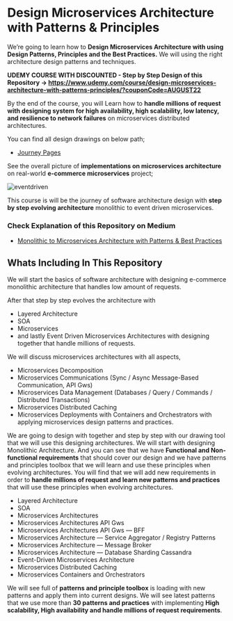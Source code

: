 # Design Microservices Architecture with Patterns & Principles

We’re going to learn how to **Design Microservices Architecture with using Design Patterns, Principles and the Best Practices.** We will using the right architecture design patterns and techniques.

**UDEMY COURSE WITH DISCOUNTED - Step by Step Design of this Repository -> https://www.udemy.com/course/design-microservices-architecture-with-patterns-principles/?couponCode=AUGUST22**

By the end of the course, you will Learn how to **handle millions of request with designing system for high availability, high scalability, low latency, and resilience to network failures** on microservices distributed architectures.

You can find all design drawings on below path;

- [Journey Pages](journey)

See the overall picture of **implementations on microservices architecture** on real-world **e-commerce microservices** project;

![eventdriven](https://user-images.githubusercontent.com/1147445/130031495-736ec3e0-830e-44b0-887d-caa6cd66a28d.png)

This course is will be the journey of software architecture design with **step by step evolving architecture** monolithic to event driven microservices.

### Check Explanation of this Repository on Medium
* [Monolithic to Microservices Architecture with Patterns & Best Practices](https://medium.com/design-microservices-architecture-with-patterns/monolithic-to-microservices-architecture-with-patterns-best-practices-a768272797b2)

## Whats Including In This Repository
We will start the basics of software architecture with designing e-commerce monolithic architecture that handles low amount of requests.

After that step by step evolves the architecture with
* Layered Architecture
* SOA
* Microservices
* and lastly Event Driven Microservices Architectures
with designing together that handle millions of requests.

We will discuss microservices architectures with all aspects,
* Microservices Decomposition
* Microservices Communications (Sync / Async Message-Based Communication, API Gws)
* Microservices Data Management (Databases / Query / Commands / Distributed Transactions)
* Microservices Distributed Caching
* Microservices Deployments with Containers and Orchestrators
with applying microservices design patterns and practices.

We are going to design with together and step by step with our drawing tool that we will use this designing architectures.
We will start with designing Monolithic Architecture. And you can see that we have **Functional and Non-functional requirements** that should cover our design and we have patterns and principles toolbox that we will learn and use these principles when evolving architectures.
You will find that we will add new requirements in order to **handle millions of request and learn new patterns and practices** that will use these principles when evolving architectures.
* Layered Architecture
* SOA
* Microservices Architectures
* Microservices Architectures API Gws
* Microservices Architectures API Gws — BFF
* Microservices Architecture — Service Aggregator / Registry Patterns
* Microservices Architecture — Message Broker
* Microservices Architecture — Database Sharding Cassandra
* Event-Driven Microservices Architecture
* Microservices Distributed Caching
* Microservices Containers and Orchestrators

We will see full of **patterns and principle toolbox** is loading with new patterns and apply them into current designs. We will see latest patterns that we use more than **30 patterns and practices** with implementing **High scalability, High availability and handle millions of request requirements**.
